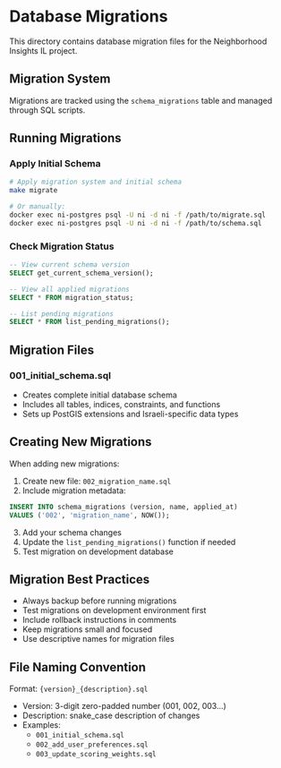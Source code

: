 # Database Migrations

This directory contains database migration files for the Neighborhood Insights IL project.

## Migration System

Migrations are tracked using the `schema_migrations` table and managed through SQL scripts.

## Running Migrations

### Apply Initial Schema
```bash
# Apply migration system and initial schema
make migrate

# Or manually:
docker exec ni-postgres psql -U ni -d ni -f /path/to/migrate.sql
docker exec ni-postgres psql -U ni -d ni -f /path/to/schema.sql
```

### Check Migration Status
```sql
-- View current schema version
SELECT get_current_schema_version();

-- View all applied migrations
SELECT * FROM migration_status;

-- List pending migrations
SELECT * FROM list_pending_migrations();
```

## Migration Files

### 001_initial_schema.sql
- Creates complete initial database schema
- Includes all tables, indices, constraints, and functions
- Sets up PostGIS extensions and Israeli-specific data types

## Creating New Migrations

When adding new migrations:

1. Create new file: `002_migration_name.sql`
2. Include migration metadata:
```sql
INSERT INTO schema_migrations (version, name, applied_at) 
VALUES ('002', 'migration_name', NOW());
```
3. Add your schema changes
4. Update the `list_pending_migrations()` function if needed
5. Test migration on development database

## Migration Best Practices

- Always backup before running migrations
- Test migrations on development environment first
- Include rollback instructions in comments
- Keep migrations small and focused
- Use descriptive names for migration files

## File Naming Convention

Format: `{version}_{description}.sql`
- Version: 3-digit zero-padded number (001, 002, 003...)
- Description: snake_case description of changes
- Examples:
  - `001_initial_schema.sql`
  - `002_add_user_preferences.sql`  
  - `003_update_scoring_weights.sql`